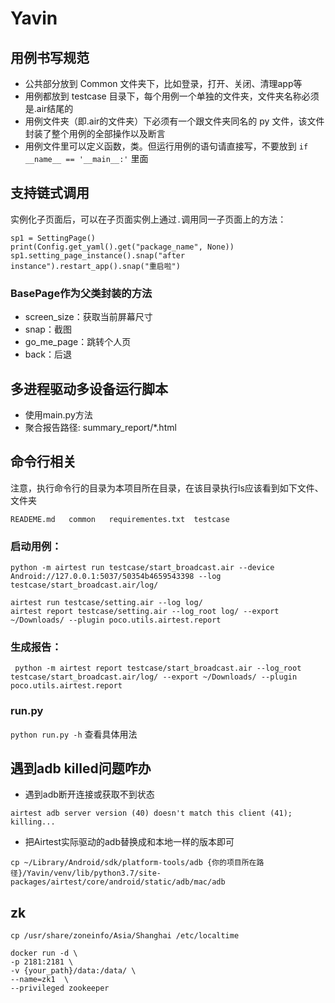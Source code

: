 # Yavin

## 用例书写规范
* 公共部分放到 Common 文件夹下，比如登录，打开、关闭、清理app等
* 用例都放到 testcase 目录下，每个用例一个单独的文件夹，文件夹名称必须是.air结尾的
* 用例文件夹（即.air的文件夹）下必须有一个跟文件夹同名的 py 文件，该文件封装了整个用例的全部操作以及断言
* 用例文件里可以定义函数，类。但运行用例的语句请直接写，不要放到 `if __name__ == '__main__:'` 里面
	
## 支持链式调用
实例化子页面后，可以在子页面实例上通过`.`调用同一子页面上的方法：
```
sp1 = SettingPage()
print(Config.get_yaml().get("package_name", None))
sp1.setting_page_instance().snap("after instance").restart_app().snap("重启啦")
```

### BasePage作为父类封装的方法
* screen_size：获取当前屏幕尺寸
* snap：截图
* go_me_page：跳转个人页
* back：后退

## 多进程驱动多设备运行脚本
* 使用main.py方法  
* 聚合报告路径: summary_report/*.html  

## 命令行相关
注意，执行命令行的目录为本项目所在目录，在该目录执行ls应该看到如下文件、文件夹

```
READEME.md   common   requirementes.txt  testcase
```
### 启动用例：

```
python -m airtest run testcase/start_broadcast.air --device Android://127.0.0.1:5037/50354b4659543398 --log testcase/start_broadcast.air/log/
```

```
airtest run testcase/setting.air --log log/
airtest report testcase/setting.air --log_root log/ --export ~/Downloads/ --plugin poco.utils.airtest.report
```

### 生成报告：

```
 python -m airtest report testcase/start_broadcast.air --log_root testcase/start_broadcast.air/log/ --export ~/Downloads/ --plugin poco.utils.airtest.report
```
### run.py
`python run.py -h` 查看具体用法

## 遇到adb killed问题咋办
* 遇到adb断开连接或获取不到状态  
```
airtest adb server version (40) doesn't match this client (41); killing...
```

* 把Airtest实际驱动的adb替换成和本地一样的版本即可  
```
cp ~/Library/Android/sdk/platform-tools/adb {你的项目所在路径}/Yavin/venv/lib/python3.7/site-packages/airtest/core/android/static/adb/mac/adb
```

## zk
```text
cp /usr/share/zoneinfo/Asia/Shanghai /etc/localtime
```
```text
docker run -d \
-p 2181:2181 \
-v {your_path}/data:/data/ \
--name=zk1  \
--privileged zookeeper
```